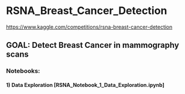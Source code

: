 # RSNA_Breast_Cancer_Detection

https://www.kaggle.com/competitions/rsna-breast-cancer-detection

## GOAL: Detect Breast Cancer in mammography scans

### Notebooks:

#### 1) Data Exploration [RSNA_Notebook_1_Data_Exploration.ipynb]
